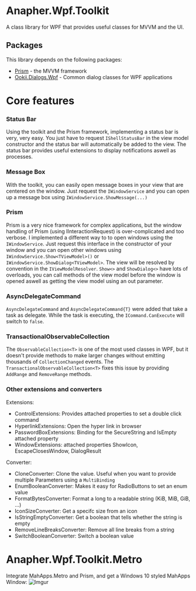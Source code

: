 # Anapher.Wpf.Toolkit
A class library for WPF that provides useful classes for MVVM and the UI.

## Packages
This library depends on the following packages:
- [Prism](https://github.com/PrismLibrary/Prism) - the MVVM framework
- [Ookii.Dialogs.Wpf](https://github.com/caioproiete/ookii-dialogs-wpf) - Common dialog classes for WPF applications

# Core features
### Status Bar
Using the toolkit and the Prism framework, implementing a status bar is very, very easy. You just have to request `IShellStatusBar` in the view model constructor and the status bar will automatically be added to the view. The status bar provides useful extensions to display notifications aswell as processes.

### Message Box
With the toolkit, you can easily open message boxes in your view that are centered on the window. Just request the `IWindowService` and you can open up a message box using `IWindowService.ShowMessage(...)`

### Prism
Prism is a very nice framework for complex applications, but the window handling of Prism (using IInteractionRequest) is over-complicated and too verbose. I implemented a different way to to open windows using the `IWindowService`. Just request this interface in the constructor of your window and you can open other windows using `IWindowService.Show<TViewModel>()` or `IWindowService.ShowDialog<TViewModel>`. The view will be resolved by convention in the `IViewModelResolver`. `Show<>` and `ShowDialog<>` have lots of overloads, you can call methods of the view model before the window is opened aswell as getting the view model using an out parameter.

### AsyncDelegateCommand
`AsyncDelegateCommand` and `AsyncDelegateCommand{T}` were added that take a task as delegate. While the task is executing, the `ICommand.CanExecute` will switch to `false`.

### TransactionalObservableCollection
The `ObservableCollection<T>` is one of the most used classes in WPF, but it doesn't provide methods to make larger changes without emitting thousands of `CollectionChanged` events. The `TransactionalObservableCollection<T>` fixes this issue by providing `AddRange` and `RemoveRange` methods.

### Other extensions and converters
Extensions:
- ControlExtensions: Provides attached properties to set a double click command
- HyperlinkExtensions: Open the hyper link in browser
- PasswordBoxExtensions: Binding for the SecureString and IsEmpty attached property
- WindowExtensions: attached properties ShowIcon, EscapeClosesWindow, DialogResult

Converter:
- CloneConverter: Clone the value. Useful when you want to provide multiple Parameters using a `MultiBinding`
- EnumBooleanConverter: Makes it easy for RadioButtons to set an enum value
- FormatBytesConverter: Format a long to a readable string (KiB, MiB, GiB, ...)
- IconSizeConverter: Get a specifc size from an icon
- IsStringEmptyConverter: Get a boolean that tells whether the string is empty
- RemoveLineBreaksConverter: Remove all line breaks from a string
- SwitchBooleanConverter: Switch a boolean value


# Anapher.Wpf.Toolkit.Metro
Integrate MahApps.Metro and Prism, and get a Windows 10 styled MahApps Window:
![Imgur](https://i.imgur.com/FwQm1uo.png)